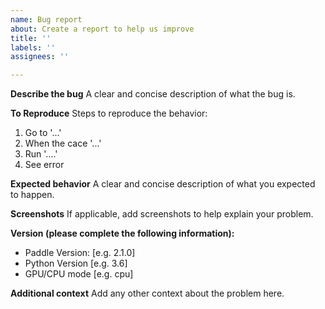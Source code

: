 ```yaml
---
name: Bug report
about: Create a report to help us improve
title: ''
labels: ''
assignees: ''

---
```


**Describe the bug**
A clear and concise description of what the bug is.

**To Reproduce**
Steps to reproduce the behavior:
1. Go to '...'
2. When the cace '...'
2. Run '....'
4. See error

**Expected behavior**
A clear and concise description of what you expected to happen.

**Screenshots**
If applicable, add screenshots to help explain your problem.

**Version (please complete the following information):**
 - Paddle Version: [e.g. 2.1.0]
 - Python Version [e.g. 3.6]
- GPU/CPU mode [e.g. cpu]



**Additional context**
Add any other context about the problem here.
